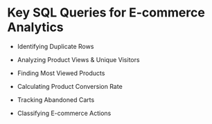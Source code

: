 # Key SQL Queries for E-commerce Analytics

* Identifying Duplicate Rows
  
* Analyzing Product Views & Unique Visitors
  
* Finding Most Viewed Products
  
* Calculating Product Conversion Rate
  
* Tracking Abandoned Carts
  
* Classifying E-commerce Actions
